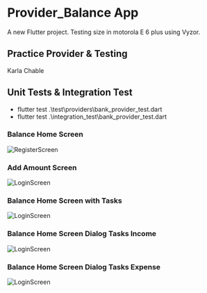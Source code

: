 # Provider_Balance App
A new Flutter project. Testing size in motorola E 6 plus using Vyzor.

## Practice Provider & Testing
Karla Chable

## Unit Tests & Integration Test
- flutter test .\test\providers\bank_provider_test.dart
- flutter test .\integration_test\bank_provider_test.dart

### Balance Home Screen
![RegisterScreen](./screenshots/BalanceHomeScreen.png)

###  Add Amount Screen
![LoginScreen](./screenshots/AddAmountScreen.png)

###  Balance Home Screen with Tasks
![LoginScreen](./screenshots/BalanceHomeTask.png)

###  Balance Home Screen Dialog Tasks Income
![LoginScreen](./screenshots/BalanceHomeTaskDialogInc.png)

###  Balance Home Screen Dialog Tasks Expense
![LoginScreen](./screenshots/BalanceHomeTaskDialogExp.png)